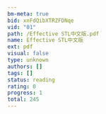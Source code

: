 ```yaml
---
bm-meta: true
bid: xnFdQibXTRZFDNqe
vid: "01"
path: /Effective STL中文版.pdf
name: Effective STL中文版
ext: pdf
visual: false
type: unknown
authors: []
tags: []
status: reading
rating: 0
progress: 1
total: 245
---
```

